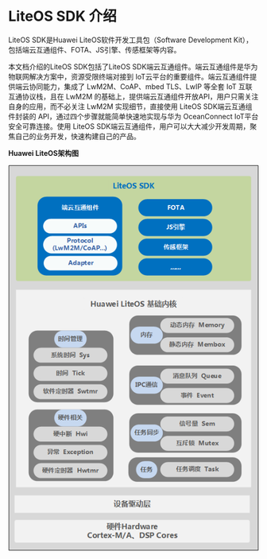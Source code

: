 # LiteOS SDK 介绍


LiteOS SDK是Huawei LiteOS软件开发工具包（Software Development Kit），包括端云互通组件、FOTA、JS引擎、传感框架等内容。

本文档介绍的LiteOS SDK包括了LiteOS SDK端云互通组件。端云互通组件是华为物联网解决方案中，资源受限终端对接到 IoT云平台的重要组件。端云互通组件提供端云协同能力，集成了 LwM2M、CoAP、mbed TLS、LwIP 等全套 IoT 互联互通协议栈，且在 LwM2M 的基础上，提供端云互通组件开放API，用户只需关注自身的应用，而不必关注 LwM2M 实现细节，直接使用 LiteOS SDK端云互通组件封装的 API，通过四个步骤就能简单快速地实现与华为 OceanConnect IoT平台安全可靠连接。使用 LiteOS SDK端云互通组件，用户可以大大减少开发周期，聚焦自己的业务开发，快速构建自己的产品。


**Huawei LiteOS架构图**

![](./pic/sdk/8.png)